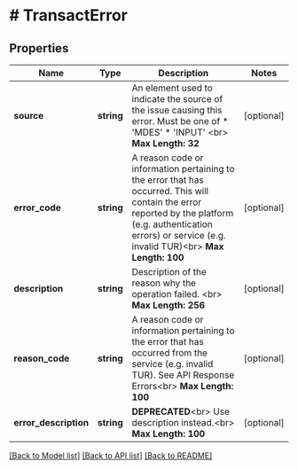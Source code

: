 # # TransactError

## Properties

Name | Type | Description | Notes
------------ | ------------- | ------------- | -------------
**source** | **string** | An element used to indicate the source of the issue causing this error. Must be one of   * &#39;MDES&#39;  * &#39;INPUT&#39; &lt;br&gt; __Max Length: 32__ | [optional] 
**error_code** | **string** | A reason code or information pertaining to the error that has occurred. This will contain the error reported by the platform (e.g. authentication errors) or service (e.g. invalid TUR)&lt;br&gt; __Max Length: 100__ | [optional] 
**description** | **string** | Description of the reason why the operation failed. &lt;br&gt; __Max Length: 256__ | [optional] 
**reason_code** | **string** | A reason code or information pertaining to the error that has occurred from the service (e.g. invalid TUR). See API Response Errors&lt;br&gt; __Max Length: 100__ | [optional] 
**error_description** | **string** | __DEPRECATED__&lt;br&gt; Use description instead.&lt;br&gt; __Max Length: 100__ | [optional] 

[[Back to Model list]](../../README.md#documentation-for-models) [[Back to API list]](../../README.md#documentation-for-api-endpoints) [[Back to README]](../../README.md)


